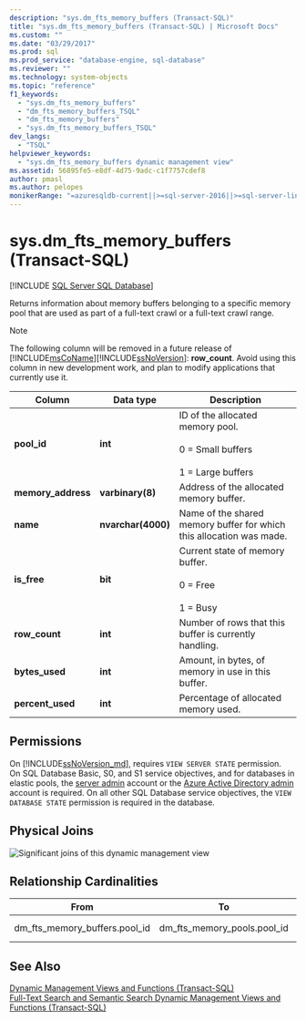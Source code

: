 ```yaml
---
description: "sys.dm_fts_memory_buffers (Transact-SQL)"
title: "sys.dm_fts_memory_buffers (Transact-SQL) | Microsoft Docs"
ms.custom: ""
ms.date: "03/29/2017"
ms.prod: sql
ms.prod_service: "database-engine, sql-database"
ms.reviewer: ""
ms.technology: system-objects
ms.topic: "reference"
f1_keywords: 
  - "sys.dm_fts_memory_buffers"
  - "dm_fts_memory_buffers_TSQL"
  - "dm_fts_memory_buffers"
  - "sys.dm_fts_memory_buffers_TSQL"
dev_langs: 
  - "TSQL"
helpviewer_keywords: 
  - "sys.dm_fts_memory_buffers dynamic management view"
ms.assetid: 56895fe5-e8df-4d75-9adc-c1f7757cdef8 
author: pmasl 
ms.author: pelopes
monikerRange: "=azuresqldb-current||>=sql-server-2016||>=sql-server-linux-2017||=azuresqldb-mi-current"
---
```

# sys.dm_fts_memory_buffers (Transact-SQL)
[!INCLUDE [SQL Server SQL Database](../../includes/applies-to-version/sql-asdb.md)]

  Returns information about memory buffers belonging to a specific memory pool that are used as part of a full-text crawl or a full-text crawl range.  
  
> [!NOTE]
> The following column will be removed in a future release of [!INCLUDE[msCoName](../../includes/msconame-md.md)][!INCLUDE[ssNoVersion](../../includes/ssnoversion-md.md)]: **row_count**. Avoid using this column in new development work, and plan to modify applications that currently use it.  

  
|Column|Data type|Description|  
|------------|---------------|-----------------|  
|**pool_id**|**int**|ID of the allocated memory pool.<br /><br /> 0 = Small buffers<br /><br /> 1 = Large buffers|  
|**memory_address**|**varbinary(8)**|Address of the allocated memory buffer.|  
|**name**|**nvarchar(4000)**|Name of the shared memory buffer for which this allocation was made.|  
|**is_free**|**bit**|Current state of memory buffer.<br /><br /> 0 = Free<br /><br /> 1 = Busy|  
|**row_count**|**int**|Number of rows that this buffer is currently handling.|  
|**bytes_used**|**int**|Amount, in bytes, of memory in use in this buffer.|  
|**percent_used**|**int**|Percentage of allocated memory used.|  
  
## Permissions  

On [!INCLUDE[ssNoVersion_md](../../includes/ssnoversion-md.md)], requires `VIEW SERVER STATE` permission.   
On SQL Database Basic, S0, and S1 service objectives, and for databases in elastic pools, the [server admin](/azure/azure-sql/database/logins-create-manage#existing-logins-and-user-accounts-after-creating-a-new-database) account or the [Azure Active Directory admin](/azure/azure-sql/database/authentication-aad-overview#administrator-structure) account is required. On all other SQL Database service objectives, the `VIEW DATABASE STATE` permission is required in the database.   
  
## Physical Joins  
 ![Significant joins of this dynamic management view](../../relational-databases/system-dynamic-management-views/media/join-dm-fts-memory-buffers-1.gif "Significant joins of this dynamic management view")  
  
## Relationship Cardinalities  
  
|From|To|Relationship|  
|----------|--------|------------------|  
|dm_fts_memory_buffers.pool_id|dm_fts_memory_pools.pool_id|Many-to-one|  
  
## See Also  
 [Dynamic Management Views and Functions &#40;Transact-SQL&#41;](~/relational-databases/system-dynamic-management-views/system-dynamic-management-views.md)   
 [Full-Text Search and Semantic Search Dynamic Management Views and Functions &#40;Transact-SQL&#41;](../../relational-databases/system-dynamic-management-views/full-text-and-semantic-search-dynamic-management-views-functions.md)  
  
